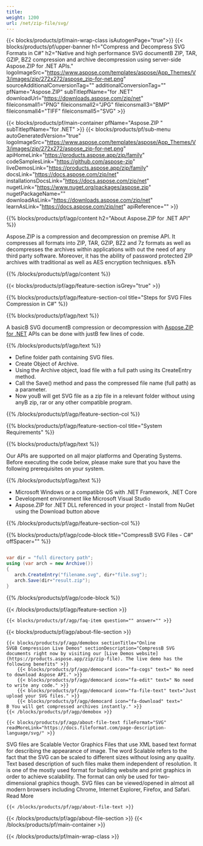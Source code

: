 ```yaml
---
title:  
weight: 1200
url: /net/zip-file/svg/ 
---
```


{{< blocks/products/pf/main-wrap-class isAutogenPage="true">}}
{{< blocks/products/pf/upper-banner h1="Compress and Decompress SVG Formats in C#" h2="Native and high performance SVG documentВ ZIP, TAR, GZIP, BZ2 compression and archive decompression using server-side Aspose.ZIP for .NET APIs." logoImageSrc="https://www.aspose.com/templates/aspose/App_Themes/V3/images/zip/272x272/aspose_zip-for-net.png" sourceAdditionalConversionTag="" additionalConversionTag="" pfName="Aspose.ZIP" subTitlepfName="for .NET" downloadUrl="https://downloads.aspose.com/zip/net" fileiconsmall1="PNG" fileiconsmall2="JPG" fileiconsmall3="BMP" fileiconsmall4="TIFF" fileiconsmall5="SVG" >}}

{{< blocks/products/pf/main-container pfName="Aspose.ZIP " subTitlepfName="for .NET" >}}
{{< blocks/products/pf/sub-menu autoGeneratedVersion="true" logoImageSrc="https://www.aspose.com/templates/aspose/App_Themes/V3/images/zip/272x272/aspose_zip-for-net.png" apiHomeLink="https://products.aspose.app/zip/family" codeSamplesLink="https://github.com/aspose-zip" liveDemosLink="https://products.aspose.app/zip/family" docsLink="https://docs.aspose.com/zip/net" installationsDocsLink="https://docs.aspose.com/zip/net" nugetLink="https://www.nuget.org/packages/aspose.zip" nugetPackageName="" downloadAsLink="https://downloads.aspose.com/zip/net" learnAsLink="https://docs.aspose.com/zip/net" apiReference="" >}}

{{% blocks/products/pf/agp/content h2="About Aspose.ZIP for .NET API" %}}

 Aspose.ZIP is a compression and decompression on premise API. It compresses all formats into ZIP, TAR, GZIP, BZ2 and 7z formats as well as decompresses the archives within applications with out the need of any third party software. Moreover, it has the ability of password protected ZIP archives with traditional as well as AES encryption techniques. вЂЋ

{{% /blocks/products/pf/agp/content %}}

{{< blocks/products/pf/agp/feature-section isGrey="true" >}}

{{% blocks/products/pf/agp/feature-section-col title="Steps for SVG Files Compression in C#" %}}

{{% blocks/products/pf/agp/text %}}

 A basicВ SVG documentВ compression or decompression with
 [Aspose.ZIP for .NET](https://products.aspose.com/zip/net) 
 APIs can be done with justВ few lines of code.

{{% /blocks/products/pf/agp/text %}}

+  Define folder path containing SVG files.
+  Create Object of Archive.
+  Using the Archive object, load file with a full path using its CreateEntry method.
+  Call the Save() method and pass the compressed file name (full path) as a parameter.
+  Now youВ will get SVG file as a zip file in a relevant folder without using anyВ zip, rar or any other compatible program.

{{% /blocks/products/pf/agp/feature-section-col %}}

{{% blocks/products/pf/agp/feature-section-col title="System Requirements" %}}

{{% blocks/products/pf/agp/text %}}

 Our APIs are supported on all major platforms and Operating Systems. Before executing the code below, please make sure that you have the following prerequisites on your system.

{{% /blocks/products/pf/agp/text %}}

-  Microsoft Windows or a compatible OS with .NET Framework, .NET Core
-  Development environment like Microsoft Visual Studio
-  Aspose.ZIP for .NET DLL referenced in your project - Install from NuGet using the Download button above

{{% /blocks/products/pf/agp/feature-section-col %}}

{{% blocks/products/pf/agp/code-block title="CompressВ SVG Files - C#" offSpacer="" %}}

```cs

var dir = "full directory path";
using (var arch = new Archive())
{
   arch.CreateEntry("filename.svg", dir+"file.svg");
   arch.Save(dir+"result.zip");
}

```

{{% /blocks/products/pf/agp/code-block %}}

{{< /blocks/products/pf/agp/feature-section >}}

    {{< blocks/products/pf/agp/faq-item question="" answer="" >}}
 

{{< blocks/products/pf/agp/about-file-section >}}

    {{< blocks/products/pf/agp/demobox sectionTitle="Online SVGВ Compression Live Demos" sectionDescription="CompressВ SVG documents right now by visiting our [Live Demos website](https://products.aspose.app/zip/zip-file). The live demo has the following benefits" >}}
        {{< blocks/products/pf/agp/democard icon="fa-cogs" text=" No need to download Aspose API." >}}
        {{< blocks/products/pf/agp/democard icon="fa-edit" text=" No need to write any code." >}}
        {{< blocks/products/pf/agp/democard icon="fa-file-text" text="Just upload your SVG files." >}}
        {{< blocks/products/pf/agp/democard icon="fa-download" text=" В You will get compressed archives instantly." >}}
    {{< /blocks/products/pf/agp/demobox >}}

    {{< blocks/products/pf/agp/about-file-text fileFormat="SVG" readMoreLink="https://docs.fileformat.com/page-description-language/svg/" >}}
SVG files are Scalable Vector Graphics Files that use XML based text format for describing the appearance of image. The word Scalable refers to the fact that the SVG can be scaled to different sizes without losing any quality. Text based description of such files make them independent of resolution. It is one of the mostly used format for building website and print graphics in order to achieve scalability. The format can only be used for two-dimensional graphics though. SVG files can be viewed/opened in almost all modern browsers including Chrome, Internet Explorer, Firefox, and Safari. Read More

    {{< /blocks/products/pf/agp/about-file-text >}}

{{< /blocks/products/pf/agp/about-file-section >}}
{{< /blocks/products/pf/main-container >}}
    
{{< /blocks/products/pf/main-wrap-class >}}